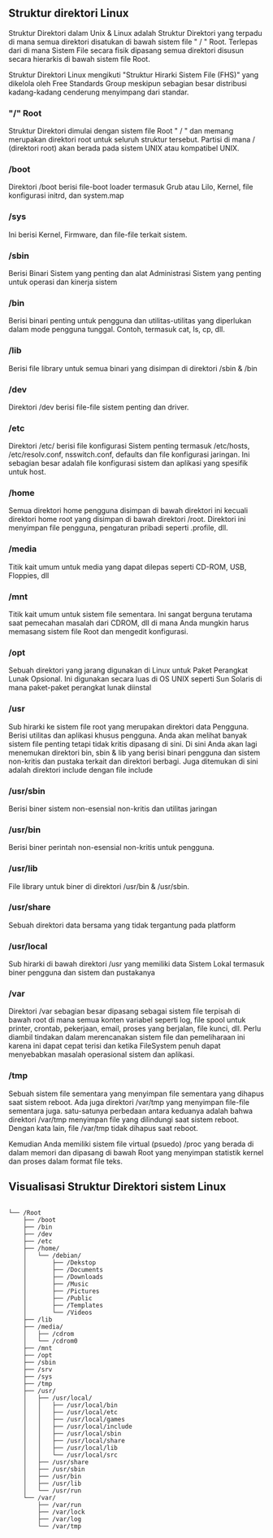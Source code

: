 ## Struktur direktori Linux

Struktur Direktori dalam Unix & Linux adalah Struktur Direktori yang terpadu di mana semua direktori disatukan di bawah sistem file " / " Root. Terlepas dari di mana Sistem File secara fisik dipasang semua direktori disusun secara hierarkis di bawah sistem file Root.

Struktur Direktori Linux mengikuti "Struktur Hirarki Sistem File (FHS)" yang dikelola oleh Free Standards Group meskipun sebagian besar distribusi kadang-kadang cenderung menyimpang dari standar.

### "/" Root
Struktur Direktori dimulai dengan sistem file Root " / " dan memang merupakan direktori root untuk seluruh struktur tersebut. Partisi di mana / (direktori root) akan berada pada sistem UNIX atau kompatibel UNIX.

### /boot
Direktori /boot berisi file-boot loader termasuk Grub atau Lilo, Kernel, file konfigurasi initrd, dan system.map

### /sys
Ini berisi Kernel, Firmware, dan file-file terkait sistem.

### /sbin
Berisi Binari Sistem yang penting dan alat Administrasi Sistem yang penting untuk operasi dan kinerja sistem

### /bin
Berisi binari penting untuk pengguna dan utilitas-utilitas yang diperlukan dalam mode pengguna tunggal. Contoh, termasuk cat, ls, cp, dll.

### /lib
Berisi file library untuk semua binari yang disimpan di direktori /sbin & /bin

### /dev
Direktori /dev berisi file-file sistem penting dan driver.

### /etc
Direktori /etc/ berisi file konfigurasi Sistem penting termasuk /etc/hosts, /etc/resolv.conf, nsswitch.conf, defaults dan file konfigurasi jaringan. Ini sebagian besar adalah file konfigurasi sistem dan aplikasi yang spesifik untuk host.

### /home
Semua direktori home pengguna disimpan di bawah direktori ini kecuali direktori home root yang disimpan di bawah direktori /root. Direktori ini menyimpan file pengguna, pengaturan pribadi seperti .profile, dll.

### /media
Titik kait umum untuk media yang dapat dilepas seperti CD-ROM, USB, Floppies, dll

### /mnt
Titik kait umum untuk sistem file sementara. Ini sangat berguna terutama saat pemecahan masalah dari CDROM, dll di mana Anda mungkin harus memasang sistem file Root dan mengedit konfigurasi.

### /opt
Sebuah direktori yang jarang digunakan di Linux untuk Paket Perangkat Lunak Opsional. Ini digunakan secara luas di OS UNIX seperti Sun Solaris di mana paket-paket perangkat lunak diinstal

### /usr
Sub hirarki ke sistem file root yang merupakan direktori data Pengguna. Berisi utilitas dan aplikasi khusus pengguna. Anda akan melihat banyak sistem file penting tetapi tidak kritis dipasang di sini. Di sini Anda akan lagi menemukan direktori bin, sbin & lib yang berisi binari pengguna dan sistem non-kritis dan pustaka terkait dan direktori berbagi. Juga ditemukan di sini adalah direktori include dengan file include

### /usr/sbin
Berisi biner sistem non-esensial non-kritis dan utilitas jaringan

### /usr/bin
Berisi biner perintah non-esensial non-kritis untuk pengguna.

### /usr/lib
File library untuk biner di direktori /usr/bin & /usr/sbin.

### /usr/share
Sebuah direktori data bersama yang tidak tergantung pada platform

### /usr/local
Sub hirarki di bawah direktori /usr yang memiliki data Sistem Lokal termasuk biner pengguna dan sistem dan pustakanya

### /var
Direktori /var sebagian besar dipasang sebagai sistem file terpisah di bawah root di mana semua konten variabel seperti log, file spool untuk printer, crontab, pekerjaan, email, proses yang berjalan, file kunci, dll. Perlu diambil tindakan dalam merencanakan sistem file dan pemeliharaan ini karena ini dapat cepat terisi dan ketika FileSystem penuh dapat menyebabkan masalah operasional sistem dan aplikasi.

### /tmp
Sebuah sistem file sementara yang menyimpan file sementara yang dihapus saat sistem reboot. Ada juga direktori /var/tmp yang menyimpan file-file sementara juga. satu-satunya perbedaan antara keduanya adalah bahwa direktori /var/tmp menyimpan file yang dilindungi saat sistem reboot. Dengan kata lain, file /var/tmp tidak dihapus saat reboot.

Kemudian Anda memiliki sistem file virtual (psuedo) /proc yang berada di dalam memori dan dipasang di bawah Root yang menyimpan statistik kernel dan proses dalam format file teks.

## Visualisasi Struktur Direktori sistem Linux

```

└── /Root
    ├── /boot
    ├── /bin
    ├── /dev
    ├── /etc
    ├── /home/
    │   └── /debian/
    │       ├── /Dekstop
    │       ├── /Documents
    │       ├── /Downloads
    │       ├── /Music
    │       ├── /Pictures
    │       ├── /Public
    │       ├── /Templates
    │       └── /Videos
    ├── /lib
    ├── /media/
    │   ├── /cdrom
    │   └── /cdrom0
    ├── /mnt
    ├── /opt
    ├── /sbin
    ├── /srv
    ├── /sys
    ├── /tmp
    ├── /usr/
    │   ├── /usr/local/
    │   │   ├── /usr/local/bin
    │   │   ├── /usr/local/etc
    │   │   ├── /usr/local/games
    │   │   ├── /usr/local/include
    │   │   ├── /usr/local/sbin
    │   │   ├── /usr/local/share
    │   │   ├── /usr/local/lib
    │   │   └── /usr/local/src
    │   ├── /usr/share
    │   ├── /usr/sbin
    │   ├── /usr/bin
    │   ├── /usr/lib
    │   └── /usr/run
    └── /var/
        ├── /var/run
        ├── /var/lock
        ├── /var/log
        └── /var/tmp
```